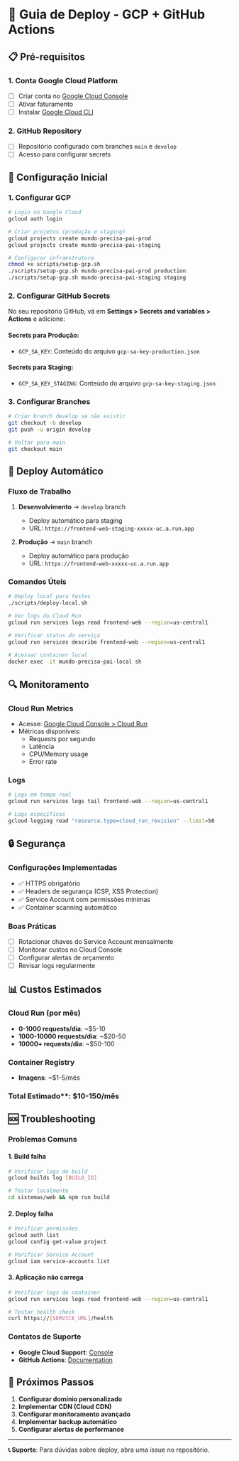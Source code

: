 # 🚀 Guia de Deploy - GCP + GitHub Actions

## 📋 Pré-requisitos

### 1. Conta Google Cloud Platform
- [ ] Criar conta no [Google Cloud Console](https://console.cloud.google.com)
- [ ] Ativar faturamento
- [ ] Instalar [Google Cloud CLI](https://cloud.google.com/sdk/docs/install)

### 2. GitHub Repository
- [ ] Repositório configurado com branches `main` e `develop`
- [ ] Acesso para configurar secrets

## 🔧 Configuração Inicial

### 1. Configurar GCP

```bash
# Login no Google Cloud
gcloud auth login

# Criar projetos (produção e staging)
gcloud projects create mundo-precisa-pai-prod
gcloud projects create mundo-precisa-pai-staging

# Configurar infraestrutura
chmod +x scripts/setup-gcp.sh
./scripts/setup-gcp.sh mundo-precisa-pai-prod production
./scripts/setup-gcp.sh mundo-precisa-pai-staging staging
```

### 2. Configurar GitHub Secrets

No seu repositório GitHub, vá em **Settings > Secrets and variables > Actions** e adicione:

#### Secrets para Produção:
- `GCP_SA_KEY`: Conteúdo do arquivo `gcp-sa-key-production.json`

#### Secrets para Staging:
- `GCP_SA_KEY_STAGING`: Conteúdo do arquivo `gcp-sa-key-staging.json`

### 3. Configurar Branches

```bash
# Criar branch develop se não existir
git checkout -b develop
git push -u origin develop

# Voltar para main
git checkout main
```

## 🚀 Deploy Automático

### Fluxo de Trabalho

1. **Desenvolvimento** → `develop` branch
   - Deploy automático para staging
   - URL: `https://frontend-web-staging-xxxxx-uc.a.run.app`

2. **Produção** → `main` branch
   - Deploy automático para produção
   - URL: `https://frontend-web-xxxxx-uc.a.run.app`

### Comandos Úteis

```bash
# Deploy local para testes
./scripts/deploy-local.sh

# Ver logs do Cloud Run
gcloud run services logs read frontend-web --region=us-central1

# Verificar status do serviço
gcloud run services describe frontend-web --region=us-central1

# Acessar container local
docker exec -it mundo-precisa-pai-local sh
```

## 🔍 Monitoramento

### Cloud Run Metrics
- Acesse: [Google Cloud Console > Cloud Run](https://console.cloud.google.com/run)
- Métricas disponíveis:
  - Requests por segundo
  - Latência
  - CPU/Memory usage
  - Error rate

### Logs
```bash
# Logs em tempo real
gcloud run services logs tail frontend-web --region=us-central1

# Logs específicos
gcloud logging read "resource.type=cloud_run_revision" --limit=50
```

## 🔒 Segurança

### Configurações Implementadas
- ✅ HTTPS obrigatório
- ✅ Headers de segurança (CSP, XSS Protection)
- ✅ Service Account com permissões mínimas
- ✅ Container scanning automático

### Boas Práticas
- [ ] Rotacionar chaves do Service Account mensalmente
- [ ] Monitorar custos no Cloud Console
- [ ] Configurar alertas de orçamento
- [ ] Revisar logs regularmente

## 📊 Custos Estimados

### Cloud Run (por mês)
- **0-1000 requests/dia**: ~$5-10
- **1000-10000 requests/dia**: ~$20-50
- **10000+ requests/dia**: ~$50-100

### Container Registry
- **Imagens**: ~$1-5/mês

### Total Estimado**: $10-150/mês

## 🆘 Troubleshooting

### Problemas Comuns

#### 1. Build falha
```bash
# Verificar logs do build
gcloud builds log [BUILD_ID]

# Testar localmente
cd sistemas/web && npm run build
```

#### 2. Deploy falha
```bash
# Verificar permissões
gcloud auth list
gcloud config get-value project

# Verificar Service Account
gcloud iam service-accounts list
```

#### 3. Aplicação não carrega
```bash
# Verificar logs do container
gcloud run services logs read frontend-web --region=us-central1

# Testar health check
curl https://[SERVICE_URL]/health
```

### Contatos de Suporte
- **Google Cloud Support**: [Console](https://console.cloud.google.com/support)
- **GitHub Actions**: [Documentation](https://docs.github.com/en/actions)

## 🎯 Próximos Passos

1. **Configurar domínio personalizado**
2. **Implementar CDN (Cloud CDN)**
3. **Configurar monitoramento avançado**
4. **Implementar backup automático**
5. **Configurar alertas de performance**

---

**📞 Suporte**: Para dúvidas sobre deploy, abra uma issue no repositório. 